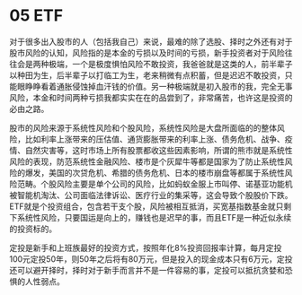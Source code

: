 # 05 ETF

对于很多出入股市的人（包括我自己）来说，最难的除了选股、择时之外还有对于股市风险的认知，风险指的是本金的亏损以及时间的亏损，新手投资者对于风险往往会是两种极端，一个是极度惧怕风险不敢投资，我爸爸就是这类的人，前半辈子以种田为生，后半辈子以打临工为生，老来稍微有点积蓄，但是迟迟不敢投资，只能眼睁睁看着通胀侵蚀掉血汗钱的价值。另一种极端就是初入股市的我，完全无事风险，本金和时间两种亏损我都实实在在的品尝到了，非常痛苦，也许这是投资的必由之路。

股市的风险来源于系统性风险和个股风险，系统性风险是大盘所面临的的整体风险，比如利率上涨带来的压估值、通货膨胀带来的利率上涨、债务危机、战争、疫情、自然灾害等，这时市场上所有股票都收这些因素影响，所谓的熊市就是系统性风险的表现，防范系统性金融风险、楼市是个灰犀牛等都是国家为了防止系统性风险的爆发，美国的次贷危机、希腊的债务危机、日本的楼市崩盘等都属于系统性风险范畴。个股风险主要是单个公司的风险，比如蚂蚁金服上市叫停、诺基亚功能机被智能机淘汰、公司面临法律诉讼、医疗行业的集采等，这会导致个股股价下跌。ETF就是个投资组合，包含若干支个股，风险被相互抵消，买宽基指数基金就只剩下系统性风险，只要国运是向上的，赚钱也是迟早的事，而且ETF是一种近似永续的投资标的。

定投是新手和上班族最好的投资方式，按照年化8%投资回报率计算，每月定投100元定投50年，则50年之后将有80万元，但是投入的现金成本只有6万元，定投还可以避开择时，择时对于新手而言并不是一件容易的事，定投可以抵抗贪婪和恐惧的人性弱点。



